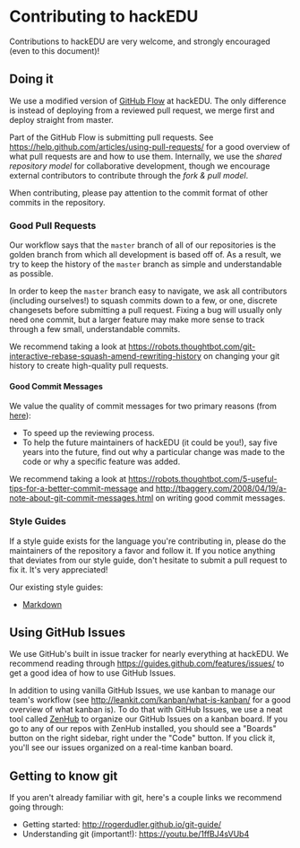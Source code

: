 # Contributing to hackEDU

Contributions to hackEDU are very welcome, and strongly encouraged (even to this
document)!

## Doing it

We use a modified version of
[GitHub Flow](https://guides.github.com/introduction/flow/) at hackEDU. The only
difference is instead of deploying from a reviewed pull request, we merge first
and deploy straight from master.

Part of the GitHub Flow is submitting pull requests. See
https://help.github.com/articles/using-pull-requests/ for a good overview of
what pull requests are and how to use them. Internally, we use the _shared
repository model_ for collaborative development, though we encourage external
contributors to contribute through the _fork & pull model_.

When contributing, please pay attention to the commit format of other commits in
the repository.

### Good Pull Requests

Our workflow says that the `master` branch of all of our repositories is the
golden branch from which all development is based off of. As a result, we try to
keep the history of the `master` branch as simple and understandable as
possible.

In order to keep the `master` branch easy to navigate, we ask all contributors
(including ourselves!) to squash commits down to a few, or one, discrete
changesets before submitting a pull request. Fixing a bug will usually only need
one commit, but a larger feature may make more sense to track through a few
small, understandable commits.

We recommend taking a look at
https://robots.thoughtbot.com/git-interactive-rebase-squash-amend-rewriting-history
on changing your git history to create high-quality pull requests.

#### Good Commit Messages

We value the quality of commit messages for two primary reasons (from
[here](https://github.com/erlang/otp/wiki/Writing-good-commit-messages)):

- To speed up the reviewing process.
- To help the future maintainers of hackEDU (it could be you!), say five years
  into the future, find out why a particular change was made to the code or why
  a specific feature was added.

We recommend taking a look at
https://robots.thoughtbot.com/5-useful-tips-for-a-better-commit-message and
http://tbaggery.com/2008/04/19/a-note-about-git-commit-messages.html on writing
good commit messages.

### Style Guides

If a style guide exists for the language you're contributing in, please do the
maintainers of the repository a favor and follow it. If you notice anything that
deviates from our style guide, don't hesitate to submit a pull request to fix
it. It's very appreciated!

Our existing style guides:

- [Markdown](https://github.com/hackedu/meta/blob/master/markdown_style_guide.md)

## Using GitHub Issues

We use GitHub's built in issue tracker for nearly everything at hackEDU. We
recommend reading through https://guides.github.com/features/issues/ to get a
good idea of how to use GitHub Issues.

In addition to using vanilla GitHub Issues, we use kanban to manage our team's
workflow (see http://leankit.com/kanban/what-is-kanban/ for a good overview of
what kanban is). To do that with GitHub Issues, we use a neat tool called
[ZenHub](https://www.zenhub.io/) to organize our GitHub Issues on a kanban
board. If you go to any of our repos with ZenHub installed, you should see a
"Boards" button on the right sidebar, right under the "Code" button. If you
click it, you'll see our issues organized on a real-time kanban board.

## Getting to know git

If you aren't already familiar with git, here's a couple links we recommend
going through:

- Getting started: http://rogerdudler.github.io/git-guide/
- Understanding git (important!): https://youtu.be/1ffBJ4sVUb4
